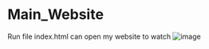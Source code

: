 # Main_Website
Run file index.html can open my website to watch
![image](https://user-images.githubusercontent.com/101447275/230769631-c9bfce55-34ae-4a2c-a760-d745e4c5d0ac.png)
